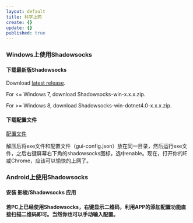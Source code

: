 ```yaml
---
layout: default
title: 科学上网
create: {}
update: {}
published: true
---
```


### Windows上使用Shadowsocks
#### 下载最新版Shadowsocks

Download [latest release](https://sourceforge.net/projects/shadowsocksgui/files/dist/).

For <= Windows 7, download Shadowsocks-win-x.x.x.zip.

For >= Windows 8, download Shadowsocks-win-dotnet4.0-x.x.x.zip.

#### 下载配置文件

[配置文件](http://wogong.net/p/gui-config.json)


解压后将exe文件和配置文件（gui-config.json）放在同一目录，然后运行exe文件，之后右键屏幕右下角的shadowsocks图标，选中enable。现在，打开你的IE或Chrome，应该可以愉快的上网了。

### Android上使用Shadowsocks
#### 安装 影梭/Shadowsocks 应用

#### 若PC上已经使用Shadowsocks，右键显示二维码，利用APP的添加配置功能直接扫描二维码即可。当然你也可以手动输入配置。